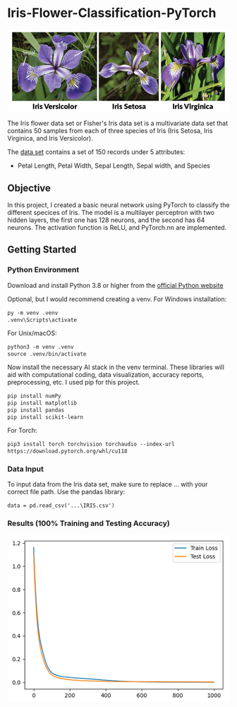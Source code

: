 # Iris-Flower-Classification-PyTorch
![[Iris Flowers]|100](assets/iris_flowers.png)

The Iris flower data set or Fisher's Iris data set is a multivariate data set that contains 50 samples from each of three species of Iris (Iris Setosa, Iris Virginica, and Iris Versicolor).

The [data set](IRIS.csv) contains a set of 150 records under 5 attributes:
- Petal Length, Petal Width, Sepal Length, Sepal width, and Species

## Objective

In this project, I created a basic neural network using PyTorch to classify the different specices of Iris. The model is a multilayer perceptron with two hidden layers, the first one has 128 neurons, and the second
has 64 neurons. The activation function is ReLU, and PyTorch.nn are implemented.

## Getting Started
### Python Environment
Download and install Python 3.8 or higher from the [official Python website](https://www.python.org/downloads/)

Optional, but I would recommend creating a venv. For Windows installation:
```
py -m venv .venv
.venv\Scripts\activate
```
For Unix/macOS:
```
python3 -m venv .venv
source .venv/bin/activate
```

Now install the necessary AI stack in the venv terminal. These libraries will aid with computational coding, data visualization, accuracy reports, preprocessing, etc. I used pip for this project.
```
pip install numPy
pip install matplotlib
pip install pandas
pip install scikit-learn
```

For Torch:
```
pip3 install torch torchvision torchaudio --index-url https://download.pytorch.org/whl/cu118
```

### Data Input
To input data from the Iris data set, make sure to replace ... with your correct file path. Use the pandas library:
```
data = pd.read_csv('...\IRIS.csv')
```

### Results (100% Training and Testing Accuracy)
![[plot]](assets/plot.png)
